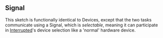 Signal
------

This sketch is functionally identical to Devices, except that the two 
tasks communicate using a Signal, which is _selectable_, meaning it 
can participate in [Interrupted](http://github.com/jscrane/Interrupted)'s 
device selection like a 'normal' hardware device.
